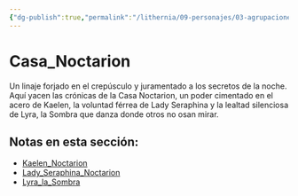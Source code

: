 ```yaml
---
{"dg-publish":true,"permalink":"/lithernia/09-personajes/03-agrupaciones/casa-noctarion/home/"}
---
```


# Casa_Noctarion

Un linaje forjado en el crepúsculo y juramentado a los secretos de la noche. Aquí yacen las crónicas de la Casa Noctarion, un poder cimentado en el acero de Kaelen, la voluntad férrea de Lady Seraphina y la lealtad silenciosa de Lyra, la Sombra que danza donde otros no osan mirar.

## Notas en esta sección:
- [Kaelen_Noctarion](./Kaelen_Noctarion.md)
- [Lady_Seraphina_Noctarion](./Lady_Seraphina_Noctarion.md)
- [Lyra_la_Sombra](./Lyra_la_Sombra.md)

